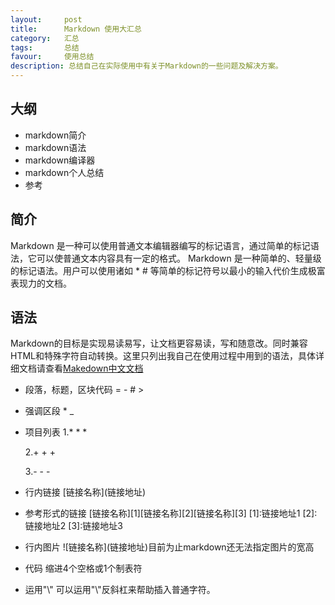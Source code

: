 ```yaml
---
layout:     post
title:      Markdown 使用大汇总
category:   汇总
tags:       总结
favour:     使用总结
description: 总结自己在实际使用中有关于Markdown的一些问题及解决方案。
---
```



## 大纲

* markdown简介
* markdown语法
* markdown编译器
* markdown个人总结
* 参考

## 简介

Markdown 是一种可以使用普通文本编辑器编写的标记语言，通过简单的标记语法，它可以使普通文本内容具有一定的格式。
Markdown 是一种简单的、轻量级的标记语法。用户可以使用诸如 \* \# 等简单的标记符号以最小的输入代价生成极富表现力的文档。

## 语法
Markdown的目标是实现易读易写，让文档更容易读，写和随意改。同时兼容HTML和特殊字符自动转换。这里只列出我自己在使用过程中用到的语法，具体详细文档请查看[Makedown中文文档](http://www.appinn.com/markdown/)

* 段落，标题，区块代码
    \=
    \-
    \#
    \>
* 强调区段
    \*
    \_
* 项目列表
    1.\*
      \*
      \*

    2.\+
      \+
      \+

    3.\-
      \-
      \-
* 行内链接
    \[链接名称\]\(链接地址\)
* 参考形式的链接
    \[链接名称\]\[1\]\[链接名称\]\[2\]\[链接名称\]\[3\]
    \[1\]:链接地址1
    \[2\]:链接地址2
    \[3\]:链接地址3
* 行内图片
    \!\[链接名称\]\(链接地址\)目前为止markdown还无法指定图片的宽高
* 代码
    缩进4个空格或1个制表符
* 运用"\\"
    可以运用"\\"反斜杠来帮助插入普通字符。



